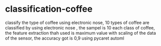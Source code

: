 # classification-coffee
classify the type of coffee using electronic nose,
10 types of coffee are classified by using electronic nose ,
the sampel is 10 each class of coffee,
the feature extraction thah used is maximum value with scaling of the data of the sensor,
the accuracy got is 0,9 using pycaret automl

